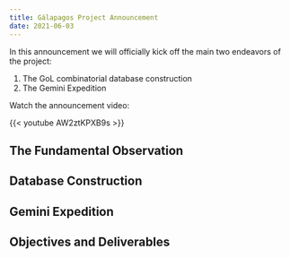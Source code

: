 ```yaml
---
title: Gálapagos Project Announcement
date: 2021-06-03
---
```


In this announcement  we will officially kick off the main two endeavors of the project:

1. The GoL combinatorial database construction
2. The Gemini Expedition
<!--more-->

Watch the announcement video:

{{< youtube AW2ztKPXB9s >}}

## The Fundamental Observation

## Database Construction

## Gemini Expedition

## Objectives and Deliverables
